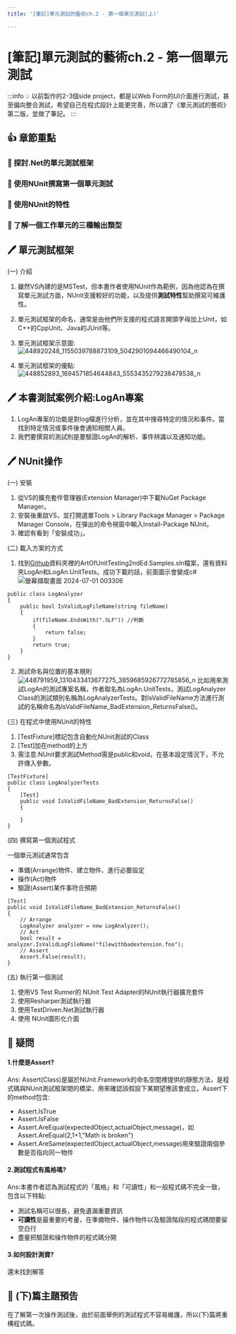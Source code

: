 ```yaml
---
title: '[筆記]單元測試的藝術ch.2 - 第一個單元測試(上)'

---
```


# [筆記]單元測試的藝術ch.2 - 第一個單元測試

:::info 
:bulb: 以前製作的2-3個side project，都是以Web Form的UI介面進行測試，甚至偏向整合測試，希望自己在程式設計上能更完善，所以讀了《單元測試的藝術》第二版，並做了筆記。
:::


## :+1: 章節重點

### :small_blue_diamond: 探討.Net的單元測試框架
### :small_blue_diamond: 使用NUnit撰寫第一個單元測試
### :small_blue_diamond: 使用NUnit的特性
### :small_blue_diamond: 了解一個工作單元的三種輸出類型

## 🖊️  單元測試框架

 (一) 介紹

1. 雖然VS內建的是MSTest，但本書作者使用NUnit作為範例，因為他認為在撰寫單元測試方面，NUnit支援較好的功能，以及提供**測試特性**幫助撰寫可維護性。
2. 單元測試框架的命名，通常是由他們所支援的程式語言開頭字母加上Unit，如C++的CppUnit、Java的JUnit等。
3. 單元測試框架示意圖:
![448920248_1155039788873109_5042901094466490104_n](https://hackmd.io/_uploads/r1PUPgJwC.jpg)

4. 單元測試框架的優點: 
![448852893_1694571854644843_5553435279238478538_n](https://hackmd.io/_uploads/rJn8PxkDA.jpg)


## 🖊️  本書測試案例介紹:LogAn專案
1. LogAn專案的功能是對log檔進行分析，並在其中搜尋特定的情況和事件。當找到特定情況或事件後會通知相關人員。
2. 我們要撰寫的測試則是要驗證LogAn的解析、事件辨識以及通知功能。

## 🖊️  NUnit操作

(一) 安裝
1. 從VS的擴充套件管理器(Extension Manager)中下載NuGet Package Manager。
2. 安裝後重啟VS，並打開選單Tools > Library Package Manager > Package Manager Console，在彈出的命令視窗中輸入Install-Package NUnit。
3. 確認有看到「安裝成功」。

(二) 載入方案的方式

1. 找到[Github](https://github.com/royosherove/aout2)資料夾裡的ArtOfUnitTesting2ndEd.Samples.sln檔案，還有資料夾LogAn和LogAn.UnitTests。成功下載的話，前面圖示會變成c#
![螢幕擷取畫面 2024-07-01 003306](https://hackmd.io/_uploads/HJoZtZ1vR.png)


```
public class LogAnalyzer
{
    public bool IsValidLogFileName(string fileName)
    {
        if(fileName.EndsWith(".SLF")) //判斷
        {
            return false;
        }
        return true;
    }
}
```
2. 測試命名與位置的基本規則
![448791959_1310433413677275_3859685926772785856_n](https://hackmd.io/_uploads/BJ7O5gkv0.jpg)
比如用來測試LogAn的測試專案名稱，作者取名為LogAn.UnitTests，測試LogAnalyzer Class的測試類別名稱為LogAnalyzerTests。對IsValidFileName方法進行測試的名稱命名為IsValidFileName_BadExtension_ReturnsFalse()。


(三) 在程式中使用NUnit的特性

1. [TestFixture]標記包含自動化NUnit測試的Class
2. [Test]加在method的上方
3. 需注意:NUnit要求測試Method需是public和void，在基本設定情況下，不允許傳入參數。
```
[TestFixture]
public class LogAnalyzerTests
{
    [Test]
    public void IsValidFileName_BadExtension_ReturnsFalse()
    {
    
    }
}
```


(四) 撰寫第一個測試程式

一個單元測試通常包含
- 準備(Arrange)物件、建立物件、進行必要設定
- 操作(Act)物件
- 驗證(Assert)某件事符合預期 

```
[Test]
public void IsValidFileName_BadExtension_ReturnsFalse()
{
    // Arrange
    LogAnalyzer analyzer = new LogAnalyzer();
    // Act
    bool result = analyzer.IsValidLogFileName("filewithbadextension.foo");
    // Assert
    Assert.False(result);
}
```

(五) 執行第一個測試
1. 使用VS Test Runner的 NUnit Test Adapter的NUnit執行器擴充套件
2. 使用Resharper測試執行器
3. 使用TestDriven.Net測試執行器
4. 使用 NUnit圖形化介面




## 🤔 疑問

#### 1.什麼是Assert?  
Ans: Assert(Class)是屬於NUnit.Framework的命名空間裡提供的靜態方法，是程式碼與NUnit測試框架間的橋梁，用來確認該假設下某期望應該會成立。Assert下的method包含:
- Assert.IsTrue
- Assert.IsFalse
- Assert.AreEqual(expectedObject,actualObject,message)，如Assert.AreEqual(2,1+1,"Math is broken")
- Assert.AreSame(expectedObject,actualObject,message)用來驗證兩個參數是否指向同一物件

#### 2.測試程式有風格嗎?  
Ans:本書作者認為測試程式的「風格」和「可讀性」和一般程式碼不完全一致，包含以下特點:
- 測試名稱可以很長，避免遺漏重要資訊
- **可讀性**是最重要的考量，在準備物件、操作物件以及驗證階段的程式碼間要留空白行
- 盡量把驗證和操作物件的程式碼分開

#### 3.如何設計測資?
還未找到解答

## 📖 (下)篇主題預告
        
在了解第一次操作測試後，由於前面舉例的測試程式不容易維護，所以(下)篇將重構程式碼。